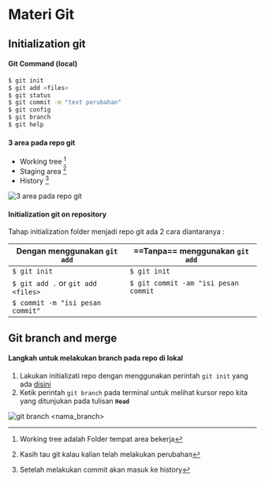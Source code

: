 # Materi Git

## Initialization git

#### Git Command (local)

```bash
$ git init
$ git add <files>
$ git status
$ git commit -m "text perubahan"
$ git config
$ git branch
$ git help
```

#### 3 area pada repo git

- Working tree [^working-tree]
- Staging area [^staging-area]
- History [^history]

[^working-tree]: Working tree adalah Folder tempat area bekerja
[^staging-area]: Kasih tau git kalau kalian telah melakukan perubahan
[^history]: Setelah melakukan commit akan masuk ke history

![3 area pada repo git](https://cdn.statically.io/img/i.ibb.co/w=50/HP32tGG/2023-01-22-00-45.png)

#### Initialization git on repository

Tahap initialization folder menjadi repo git ada 2 cara diantaranya :

| Dengan menggunakan `git add`       | ==Tanpa== menggunakan `git add`      |
| ---------------------------------- | ------------------------------------ |
| `$ git init`                       | `$ git init`                         |
| `$ git add .` or `git add <files>` | `$ git commit -am "isi pesan commit` |
| `$ commit -m "isi pesan commit"`   |                                      |

## Git branch and merge

#### Langkah untuk melakukan branch pada repo di lokal

1. Lakukan initializati repo dengan menggunakan perintah `git init` yang ada [disini](#initialization-git-on-repository)
2. Ketik perintah `git branch` pada terminal untuk melihat kursor repo kita yang ditunjukan pada tulisan **`Head`**

![git branch <nama_branch>](https://cdn.statically.io/img/i.ibb.co/KD5Lk9N/2023-01-22-10-22.png)
